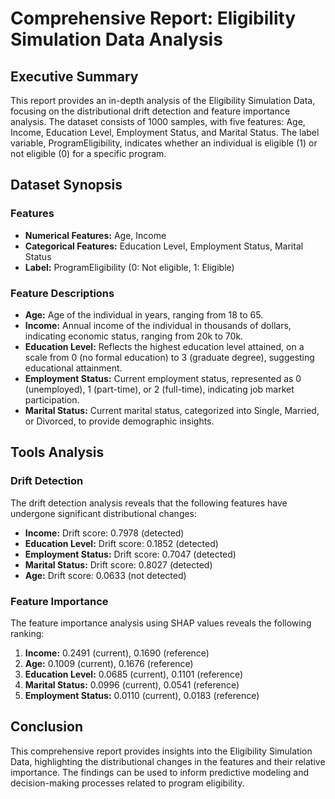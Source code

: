 **Comprehensive Report: Eligibility Simulation Data Analysis**
============================================================

**Executive Summary**
---------------

This report provides an in-depth analysis of the Eligibility Simulation Data, focusing on the distributional drift detection and feature importance analysis. The dataset consists of 1000 samples, with five features: Age, Income, Education Level, Employment Status, and Marital Status. The label variable, ProgramEligibility, indicates whether an individual is eligible (1) or not eligible (0) for a specific program.

**Dataset Synopsis**
-----------------

### Features

* **Numerical Features:** Age, Income
* **Categorical Features:** Education Level, Employment Status, Marital Status
* **Label:** ProgramEligibility (0: Not eligible, 1: Eligible)

### Feature Descriptions

* **Age:** Age of the individual in years, ranging from 18 to 65.
* **Income:** Annual income of the individual in thousands of dollars, indicating economic status, ranging from 20k to 70k.
* **Education Level:** Reflects the highest education level attained, on a scale from 0 (no formal education) to 3 (graduate degree), suggesting educational attainment.
* **Employment Status:** Current employment status, represented as 0 (unemployed), 1 (part-time), or 2 (full-time), indicating job market participation.
* **Marital Status:** Current marital status, categorized into Single, Married, or Divorced, to provide demographic insights.

**Tools Analysis**
--------------

### Drift Detection

The drift detection analysis reveals that the following features have undergone significant distributional changes:

* **Income:** Drift score: 0.7978 (detected)
* **Education Level:** Drift score: 0.1852 (detected)
* **Employment Status:** Drift score: 0.7047 (detected)
* **Marital Status:** Drift score: 0.8027 (detected)
* **Age:** Drift score: 0.0633 (not detected)

### Feature Importance

The feature importance analysis using SHAP values reveals the following ranking:

1. **Income:** 0.2491 (current), 0.1690 (reference)
2. **Age:** 0.1009 (current), 0.1676 (reference)
3. **Education Level:** 0.0685 (current), 0.1101 (reference)
4. **Marital Status:** 0.0996 (current), 0.0541 (reference)
5. **Employment Status:** 0.0110 (current), 0.0183 (reference)

**Conclusion**
----------

This comprehensive report provides insights into the Eligibility Simulation Data, highlighting the distributional changes in the features and their relative importance. The findings can be used to inform predictive modeling and decision-making processes related to program eligibility.